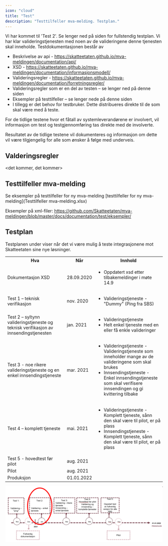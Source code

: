 ```yaml
---
icon: "cloud"
title: "Test"
description: "Testtilfeller mva-melding. Testplan."
---
```


Vi har kommet til 'Test 2'. Se lenger ned på siden for fullstendig testplan. Vi har klar valideringstjenesten med noen av de valideringene denne tjenesten skal inneholde.
Testdokumentasjonen består av

- Beskrivelse av api - https://skatteetaten.github.io/mva-meldingen/documentation/api/
- XSD - https://skatteetaten.github.io/mva-meldingen/documentation/informasjonsmodell/
- Valideringsregler - https://skatteetaten.github.io/mva-meldingen/documentation/forretningsregler/
- Valideringsregler som er en del av testen – se lenger ned på denne siden
- Eksempler på testtilfeller – se lenger nede på denne siden
- I tillegg er det behov for testbruker. Dette distribueres direkte til de som skal være med å teste.

For de tidlige testene hvor et fåtall av systemleverandørene er involvert, vil informasjon om test og testgjennomføring tas direkte med de involverte.

Resultatet av de tidlige testene vil dokumenteres og informasjon om dette vil være tilgjengelig for alle som ønsker å følge med underveis.

## Valderingsregler

<det kommer, det kommer>

## Testtilfeller mva-melding

Se eksempler på testtilfeller for ny mva-melding [testtilfeller for ny mva-melding](Testtilfeller mva-melding.xlsx)

Eksempler på xml-filer: https://github.com/Skatteetaten/mva-meldingen/blob/master/docs/documentation/test/eksempler/

## Testplan

Testplanen under viser når det vi være mulig å teste integrasjonene mot Skatteetaten sine nye løsninger.

<table align=center>
  <tr><th align=center>Hva</th><th align=center>Når</th><th align=center>Innhold</th></tr>
  <tr><td>Dokumentasjon XSD</td><td>28.09.2020</td><td><ul><li>Oppdatert xsd etter tilbakemeldinger i møte 14.9</li></ul></td></tr>
  <tr><td>Test 1 – teknisk verifikasjon</td><td>nov. 2020</td><td><ul><li>Valideringstjeneste -"Dummy"  (Ping fra SBS)</li></ul></td></tr> 
  <tr><td>Test 2 – syltynn valideringstjeneste og teknisk verifikasjon av innsendingstjenesten</td><td>jan. 2021</td>
  <td> 
  <ul>
	<li>Valideringstjeneste </li>
	<li>Helt enkel tjeneste med en eller få enkle valideringer </li>
  </ul>
  </td></tr>
  <tr><td>Test 3 - noe rikere valideringstjeneste og en enkel innsendingstjeneste</td><td>mar. 2021</td>
  <td>  
  <ul>
	<li>Valideringstjeneste - Valideringstjeneste som inneholder mange av de valideringene som skal brukes</li>
	<li>Innsendingstjeneste - Enkel innsendingstjeneste som skal verifisere innsendingen og gi kvittering tilbake</li>
  </ul>
  </td></tr>
  <tr><td>Test 4 – komplett tjeneste</td><td>mai.  2021</td><td>
  <ul>
	<li>Valideringstjeneste - Komplett tjeneste, sånn den skal være til pilot, er på plass</li>
	<li>Innsendingstjeneste - Komplett tjeneste, sånn den skal være til pilot, er på plass</li>
  </ul>
  </td></tr>
  <tr><td>Test 5 - hovedtest før pilot</td><td>aug. 2021</td><td></td></tr>
  <tr><td>Pilot</td><td>aug. 2021</td><td></td></tr>
  <tr><td>Produksjon</td><td>01.01.2022</td><td></td></tr>  
</table>

![Testplan](Testplan.png)
